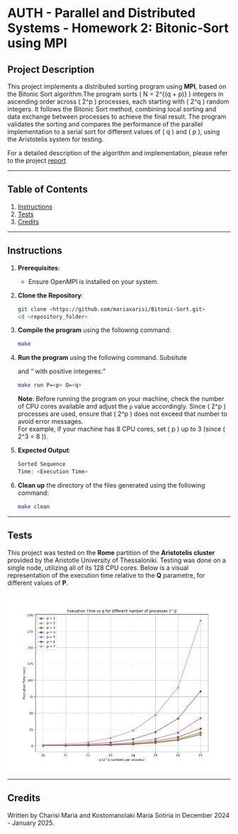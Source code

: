 # AUTH - Parallel and Distributed Systems - Homework 2: Bitonic-Sort using MPI

## Project Description

This project implements a distributed sorting program using **MPI**, based on the Bitonic Sort algorithm.The program sorts \( N = 2^{(q + p)} \) integers in ascending order across \( 2^p \) processes, each starting with \( 2^q \) random integers. It follows the Bitonic Sort method, combining local sorting and data exchange between processes to achieve the final result. The program validates the sorting and compares the performance of the parallel implementation to a serial sort for different values of \( q \) and \( p \), using the Aristotelis system for testing.

For a detailed description of the algorithm and implementation, please refer to the project [report](docs/report.pdf)

---

## Table of Contents
1. [Instructions](#instructions)
2. [Tests](#tests)
3. [Credits](#credits)

---

## Instructions

1. **Prerequisites**:
   - Ensure OpenMPI is installed on your system.

2. **Clone the Repository**:
   ```bash
   git clone <https://github.com/mariaxarisi/Bitonic-Sort.git>
   cd <repository_folder>
   ```

3. **Compile the program** using the following command:
    ```bash
    make
    ```

4. **Run the program** using the following command. Subsitute <p> and <q> with positive integeres:
    ```bash
    make run P=<p> Q=<q>
    ```

    **Note**: Before running the program on your machine, check the number of CPU cores available and adjust the `p` value accordingly. Since \( 2^p \) processes are used, ensure that \( 2^p \) does not exceed that number to avoid error messages.  
    For example, if your machine has 8 CPU cores, set \( p \) up to 3 (since \( 2^3 = 8 \)).

5. **Expected Output**:
    ```bash
    Sorted Sequence
    Time: <Execution Time>
    ```

6. **Clean up** the directory of the files generated using the following command:
    ```bash
    make clean
    ```

---

## Tests

This project was tested on the **Rome** partition of the **Aristotelis cluster** provided by the Aristotle University of Thessaloniki. Testing was done on a single node, utilizing all of its 128 CPU cores. Below is a visual representation of the execution time relative to the **Q** parametre, for different values of **P**.

![Results](assets/results.png)

---

## Credits

Written by Charisi Maria and Kostomanolaki Maria Sotiria in December 2024 - January 2025.

